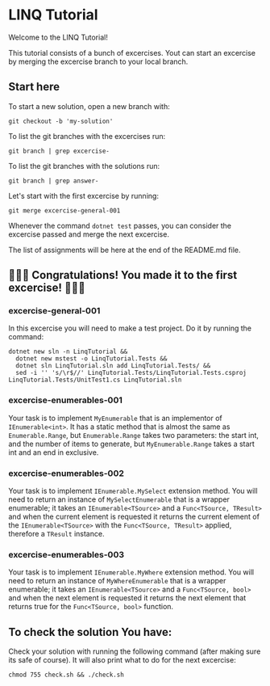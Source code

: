 # LINQ Tutorial

Welcome to the LINQ Tutorial!

This tutorial consists of a bunch of excercises. Yout can start an excercise by merging the excercise branch to your local branch.

## Start here
To start a new solution, open a new branch with:
```
git checkout -b 'my-solution'
```
To list the git branches with the excercises run:
```
git branch | grep excercise-
```
To list the git branches with the solutions run:
```
git branch | grep answer-
```
Let's start with the first excercise by running:
```
git merge excercise-general-001
```
Whenever the command `dotnet test` passes, you can consider the excercise passed and merge the next excercise.

The list of assignments will be here at the end of the README.md file.

## 🎉🎉🎉 Congratulations! You made it to the first excercise! 🎉🎉🎉

### excercise-general-001
In this excercise you will need to make a test project. Do it by running the command:
```
dotnet new sln -n LinqTutorial &&
  dotnet new mstest -o LinqTutorial.Tests &&
  dotnet sln LinqTutorial.sln add LinqTutorial.Tests/ &&
  sed -i '' 's/\r$//' LinqTutorial.Tests/LinqTutorial.Tests.csproj LinqTutorial.Tests/UnitTest1.cs LinqTutorial.sln
```

### excercise-enumerables-001
Your task is to implement `MyEnumerable` that is an implementor of `IEnumerable<int>`. It has a static method that is almost the same as `Enumerable.Range`, but `Enumerable.Range` takes two parameters: the start int, and the number of items to generate, but `MyEnumerable.Range` takes a start int and an end in exclusive.

### excercise-enumerables-002
Your task is to implement `IEnumerable.MySelect` extension method. You will need to return an instance of `MySelectEnumerable` that is a wrapper enumerable; it takes an `IEnumerable<TSource>` and a `Func<TSource, TResult>` and when the current element is requested it returns the current element of the `IEnumerable<TSource>` with the `Func<TSource, TResult>` applied, therefore a `TResult` instance.

### excercise-enumerables-003
Your task is to implement `IEnumerable.MyWhere` extension method. You will need to return an instance of `MyWhereEnumerable` that is a wrapper enumerable; it takes an `IEnumerable<TSource>` and a `Func<TSource, bool>` and when the next element is requested it returns the next element that returns true for the `Func<TSource, bool>` function.


## To check the solution You have:
Check your solution with running the following command (after making sure its safe of course). It will also print what to do for the next excercise:
```
chmod 755 check.sh && ./check.sh
```

